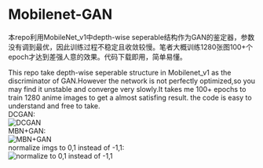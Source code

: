 # Mobilenet-GAN
本repo利用MobileNet_v1中depth-wise seperable结构作为GAN的鉴定器，参数没有调到最优，因此训练过程不稳定且收敛较慢。笔者大概训练1280张图100+个epoch才达到差强人意的效果。代码下载即用，简单易懂。  

This repo take depth-wise seperable structure in Mobilenet_v1 as the discriminator of GAN.However the network is not perfectly optimized,so you may find it unstable and converge very slowly.It takes me 100+ epochs to train 1280 anime images to get a almost satisfing result. the code is easy to understand and free to take.  
DCGAN:  
![DCGAN](https://github.com/jasonrayshd/Mobilenet-GAN/blob/master/DCGAN.gif)  
MBN+GAN:  
![MBN+GAN](https://github.com/jasonrayshd/Mobilenet-GAN/blob/master/Depth-Wise%20Seperable%20GAN.gif)  
normalize imgs to 0,1 instead of -1,1:   
![normalize to 0,1 instead of -1,1](https://github.com/jasonrayshd/Mobilenet-GAN/blob/master/%E5%BD%92%E4%B8%80%E5%8C%96%E5%88%B0(0%2C1).gif)
